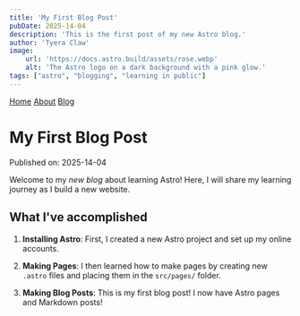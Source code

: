 ```yaml
---
title: 'My First Blog Post'
pubDate: 2025-14-04
description: 'This is the first post of my new Astro blog.'
author: 'Tyera Claw'
image:
    url: 'https://docs.astro.build/assets/rose.webp'
    alt: 'The Astro logo on a dark background with a pink glow.'
tags: ["astro", "blogging", "learning in public"]
---
```

 <a href="/">Home</a>
 <a href="/about/">About</a>
 <a href="/blog/">Blog</a>


# My First Blog Post

Published on: 2025-14-04

Welcome to my _new blog_ about learning Astro! Here, I will share my learning journey as I build a new website.

## What I've accomplished

1. **Installing Astro**: First, I created a new Astro project and set up my online accounts.

2. **Making Pages**: I then learned how to make pages by creating new `.astro` files and placing them in the `src/pages/` folder.

3. **Making Blog Posts**: This is my first blog post! I now have Astro pages and Markdown posts!
